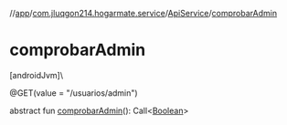 //[app](../../../index.md)/[com.jluqgon214.hogarmate.service](../index.md)/[ApiService](index.md)/[comprobarAdmin](comprobar-admin.md)

# comprobarAdmin

[androidJvm]\

@GET(value = &quot;/usuarios/admin&quot;)

abstract fun [comprobarAdmin](comprobar-admin.md)(): Call&lt;[Boolean](https://kotlinlang.org/api/latest/jvm/stdlib/kotlin-stdlib/kotlin/-boolean/index.html)&gt;
